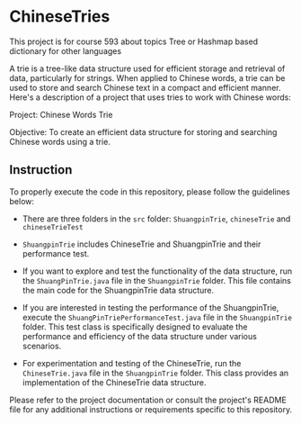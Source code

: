 # ChineseTries

This project is for course 593 about topics Tree or Hashmap based dictionary for other languages

A trie is a tree-like data structure used for efficient storage and retrieval of data, particularly for strings. When applied to Chinese words, a trie can be used to store and search Chinese text in a compact and efficient manner. Here's a description of a project that uses tries to work with Chinese words:

Project: Chinese Words Trie

Objective: To create an efficient data structure for storing and searching Chinese words using a trie.

## Instruction
To properly execute the code in this repository, please follow the guidelines below:

- There are three folders in the ```src``` folder: ```ShuangpinTrie```, ```chineseTrie``` and ```chineseTrieTest```

- ```ShuangpinTrie``` includes ChineseTrie and ShuangpinTrie and their performance test.

- If you want to explore and test the functionality of the data structure, run the ```ShuangPinTrie.java``` file in the ```ShuangpinTrie``` folder. This file contains the main code for the ShuangpinTrie data structure.

- If you are interested in testing the performance of the ShuangpinTrie, execute the ```ShuangPinTriePerformanceTest.java``` file in the ```ShuangpinTrie``` folder. This test class is specifically designed to evaluate the performance and efficiency of the data structure under various scenarios.

- For experimentation and testing of the ChineseTrie, run the ```ChineseTrie.java``` file in the ```ShuangpinTrie``` folder. This class provides an implementation of the ChineseTrie data structure.

Please refer to the project documentation or consult the project's README file for any additional instructions or requirements specific to this repository.
